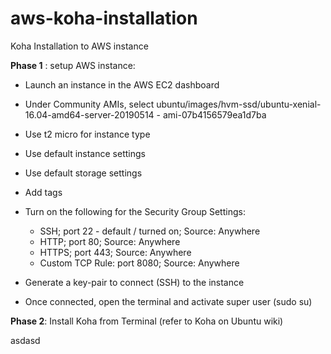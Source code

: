 # aws-koha-installation
Koha Installation to AWS instance

**Phase 1** : setup AWS instance:
* Launch an instance in the AWS EC2 dashboard
* Under Community AMIs, select ubuntu/images/hvm-ssd/ubuntu-xenial-16.04-amd64-server-20190514 - ami-07b4156579ea1d7ba
* Use t2 micro for instance type
* Use default instance settings
* Use default storage settings
* Add tags
* Turn on the following for the Security Group Settings:

  * SSH; port 22 - default / turned on; Source: Anywhere
  * HTTP; port 80; Source: Anywhere
  * HTTPS; port 443; Source: Anywhere
  * Custom TCP Rule: port 8080; Source: Anywhere

* Generate a key-pair to connect (SSH) to the instance
* Once connected, open the terminal and activate super user (sudo su)

**Phase 2**: Install Koha from Terminal (refer to Koha on Ubuntu wiki)


asdasd
